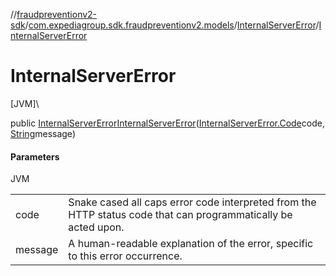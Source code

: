 //[fraudpreventionv2-sdk](../../../index.md)/[com.expediagroup.sdk.fraudpreventionv2.models](../index.md)/[InternalServerError](index.md)/[InternalServerError](-internal-server-error.md)

# InternalServerError

[JVM]\

public [InternalServerError](index.md)[InternalServerError](-internal-server-error.md)([InternalServerError.Code](-code/index.md)code, [String](https://docs.oracle.com/javase/8/docs/api/java/lang/String.html)message)

#### Parameters

JVM

| | |
|---|---|
| code | Snake cased all caps error code interpreted from the HTTP status code that can programmatically be acted upon. |
| message | A human-readable explanation of the error, specific to this error occurrence. |
